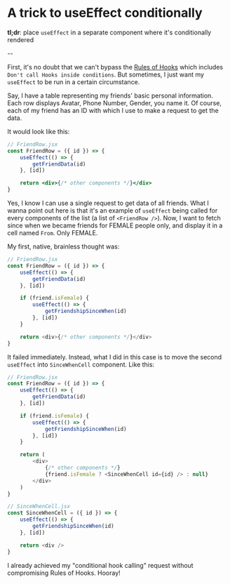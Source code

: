 # A trick to useEffect conditionally

**tl;dr**: place `useEffect` in a separate component where it's conditionally rendered

--

First, it's no doubt that we can't bypass the [Rules of Hooks](https://reactjs.org/docs/hooks-rules.html) which includes `Don't call Hooks inside conditions`. But sometimes, I just want my `useEffect` to be run in a certain circumstance.

Say, I have a table representing my friends' basic personal information. Each row displays Avatar, Phone Number, Gender, you name it. Of course, each of my friend has an ID with which I use to make a request to get the data.

It would look like this:

```jsx
// FriendRow.jsx
const FriendRow = ({ id }) => {
    useEffect(() => {
        getFriendData(id)
    }, [id])

    return <div>{/* other components */}</div>
}
```

Yes, I know I can use a single request to get data of all friends. What I wanna point out here is that it's an example of `useEffect` being called for every components of the list (a list of `<FriendRow />`). Now, I want to fetch since when we became friends for FEMALE people only, and display it in a cell named `From`. Only FEMALE.

My first, native, brainless thought was:

```js
// FriendRow.jsx
const FriendRow = ({ id }) => {
    useEffect(() => {
        getFriendData(id)
    }, [id])

    if (friend.isFemale) {
        useEffect(() => {
            getFriendshipSinceWhen(id)
        }, [id])
    }

    return <div>{/* other components */}</div>
}
```

It failed immediately. Instead, what I did in this case is to move the second `useEffect` into `SinceWhenCell` component. Like this:

```js
// FriendRow.jsx
const FriendRow = ({ id }) => {
    useEffect(() => {
        getFriendData(id)
    }, [id])

    if (friend.isFemale) {
        useEffect(() => {
            getFriendshipSinceWhen(id)
        }, [id])
    }

    return (
        <div>
            {/* other components */}
            {friend.isFemale ? <SinceWhenCell id={id} /> : null}
        </div>
    )
}

// SinceWhenCell.jsx
const SinceWhenCell = ({ id }) => {
    useEffect(() => {
        getFriendshipSinceWhen(id)
    }, [id])

    return <div />
}
```

I already achieved my "conditional hook calling" request without compromising Rules of Hooks. Hooray!
